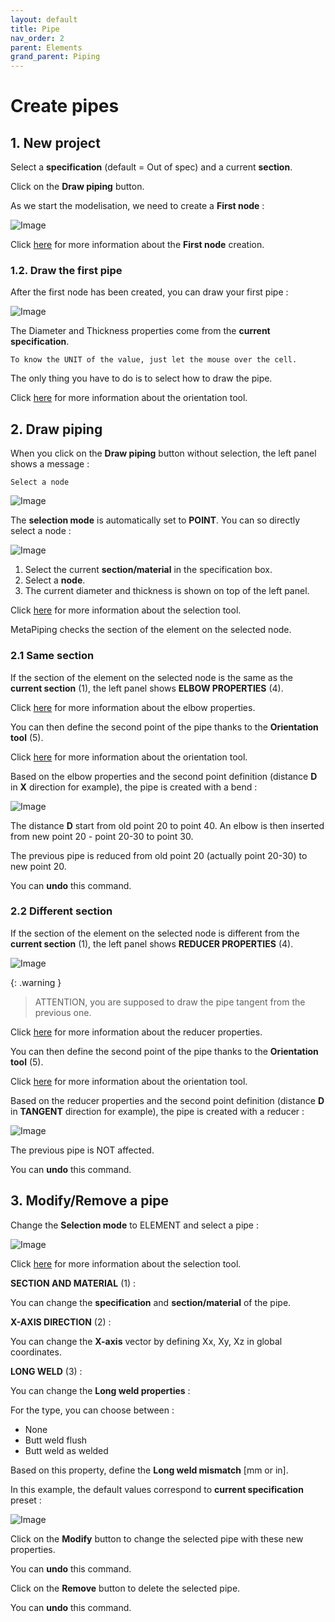 ```yaml
---
layout: default
title: Pipe
nav_order: 2
parent: Elements
grand_parent: Piping
---
```


# Create pipes

## 1. New project

Select a **specification** (default = Out of spec) and a current **section**.

Click on the **Draw piping** button.

As we start the modelisation, we need to create a **First node** :

![Image](../../Images/Pipe1.jpg)

Click [here](https://documentation.metapiping.com/Design/Elements/Node.html) for more information about the **First node** creation.

### 1.2. Draw the first pipe

After the first node has been created, you can draw your first pipe :

![Image](../../Images/Pipe3.jpg)

The Diameter and Thickness properties come from the **current specification**.

    To know the UNIT of the value, just let the mouse over the cell. 

The only thing you have to do is to select how to draw the pipe.

Click [here](https://documentation.metapiping.com/Design/Elements/Orientation.html) for more information about the orientation tool.

## 2. Draw piping

When you click on the **Draw piping** button without selection, the left panel shows a message :

    Select a node

![Image](../../Images/Pipe4.jpg)

The **selection mode** is automatically set to **POINT**. You can so directly select a node :

![Image](../../Images/Pipe5.jpg)

1. Select the current **section/material** in the specification box.
2. Select a **node**.
3. The current diameter and thickness is shown on top of the left panel.

Click [here](https://documentation.metapiping.com/Design/Selection.html) for more information about the selection tool.

MetaPiping checks the section of the element on the selected node.

### 2.1 Same section

If the section of the element on the selected node is the same as the **current section** (1), the left panel shows **ELBOW PROPERTIES** (4).

Click [here](https://documentation.metapiping.com/Design/Elements/Bend.html) for more information about the elbow properties.

You can then define the second point of the pipe thanks to the **Orientation tool** (5).

Click [here](https://documentation.metapiping.com/Design/Elements/Orientation.html) for more information about the orientation tool.

Based on the elbow properties and the second point definition (distance **D** in **X** direction for example), the pipe is created with a bend :

![Image](../../Images/Pipe6.jpg)

The distance **D** start from old point 20 to point 40. An elbow is then inserted from new point 20 - point 20-30 to point 30.

The previous pipe is reduced from old point 20 (actually point 20-30) to new point 20.

You can **undo** this command.

### 2.2 Different section

If the section of the element on the selected node is different from the **current section** (1), the left panel shows **REDUCER PROPERTIES** (4).

![Image](../../Images/Pipe7.jpg)

{: .warning }
>ATTENTION, you are supposed to draw the pipe tangent from the previous one.

Click [here](https://documentation.metapiping.com/Design/Elements/Reducer.html) for more information about the reducer properties.

You can then define the second point of the pipe thanks to the **Orientation tool** (5).

Click [here](https://documentation.metapiping.com/Design/Elements/Orientation.html) for more information about the orientation tool.

Based on the reducer properties and the second point definition (distance **D** in **TANGENT** direction for example), the pipe is created with a reducer :

![Image](../../Images/Pipe8.jpg)

The previous pipe is NOT affected.

You can **undo** this command.

## 3. Modify/Remove a pipe

Change the **Selection mode** to ELEMENT and select a pipe :

![Image](../../Images/Pipe9.jpg)

Click [here](https://documentation.metapiping.com/Design/Selection.html) for more information about the selection tool.

**SECTION AND MATERIAL** (1) :

You can change the **specification** and **section/material** of the pipe.

**X-AXIS DIRECTION** (2) :

You can change the **X-axis** vector by defining Xx, Xy, Xz in global coordinates.

**LONG WELD** (3) :

You can change the **Long weld properties** :

For the type, you can choose between :

- None
- Butt weld flush
- Butt weld as welded

Based on this property, define the **Long weld mismatch** [mm or in].

In this example, the default values correspond to **current specification** preset :

![Image](../../Images/Pipe2.jpg)

Click on the **Modify** button to change the selected pipe with these new properties.

You can **undo** this command.

Click on the **Remove** button to delete the selected pipe.

You can **undo** this command.